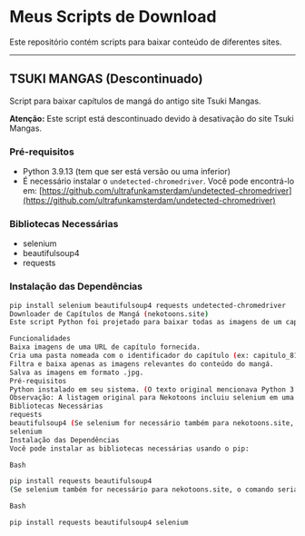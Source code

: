 # Meus Scripts de Download

Este repositório contém scripts para baixar conteúdo de diferentes sites.

---

## TSUKI MANGAS (Descontinuado)

Script para baixar capítulos de mangá do antigo site Tsuki Mangas.

**Atenção:** Este script está descontinuado devido à desativação do site Tsuki Mangas.

### Pré-requisitos

* Python 3.9.13 (tem que ser está versão ou uma inferior)
* É necessário instalar o `undetected-chromedriver`. Você pode encontrá-lo em: [https://github.com/ultrafunkamsterdam/undetected-chromedriver](https://github.com/ultrafunkamsterdam/undetected-chromedriver)

### Bibliotecas Necessárias

* selenium
* beautifulsoup4
* requests

### Instalação das Dependências

```bash
pip install selenium beautifulsoup4 requests undetected-chromedriver
Downloader de Capítulos de Mangá (nekotoons.site)
Este script Python foi projetado para baixar todas as imagens de um capítulo de mangá específico do site nekotoons.site e salvá-las em uma pasta local.

Funcionalidades
Baixa imagens de uma URL de capítulo fornecida.
Cria uma pasta nomeada com o identificador do capítulo (ex: capitulo_811) para armazenar as imagens.
Filtra e baixa apenas as imagens relevantes do conteúdo do mangá.
Salva as imagens em formato .jpg.
Pré-requisitos
Python instalado em seu sistema. (O texto original mencionava Python 3.9.13 para o Tsuki Mangas. Se esta for a versão para o Nekotoons também, você pode especificá-la aqui. Caso contrário, "Python instalado" é suficiente, e o usuário usará a versão que tiver configurada.)
Observação: A listagem original para Nekotoons incluiu selenium em uma parte, mas não na seção de instalação específica. Confirme se selenium é realmente necessário para este script.
Bibliotecas Necessárias
requests
beautifulsoup4 (Se selenium for necessário também para nekotoons.site, adicione-o aqui)
selenium
Instalação das Dependências
Você pode instalar as bibliotecas necessárias usando o pip:

Bash

pip install requests beautifulsoup4
(Se selenium também for necessário para nekotoons.site, o comando seria:)

Bash

pip install requests beautifulsoup4 selenium
